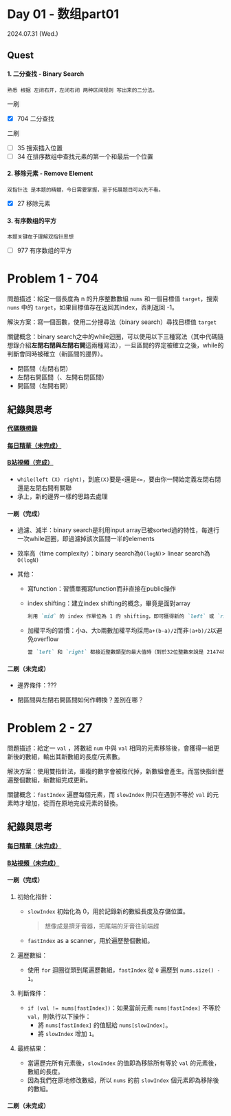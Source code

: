 # Day 01 - 数组part01
2024.07.31 (Wed.)

## Quest
#### 1. 二分查找 - Binary Search

```
熟悉 根据 左闭右开，左闭右闭 两种区间规则 写出来的二分法。
```
一刷
- [x] 704 二分查找

二刷
- [ ] 35 搜索插入位置
- [ ] 34 在排序数组中查找元素的第一个和最后一个位置

#### 2. 移除元素 - Remove Element
```
双指针法 是本题的精髓，今日需要掌握，至于拓展题目可以先不看。 
```
- [x] 27 移除元素

#### 3. 有序数组的平方
```
本题关键在于理解双指针思想
```
- [ ] 977 有序数组的平方 

# Problem 1 - 704

問題描述：給定一個長度為 n 的升序整數數組 `nums` 和一個目標值 `target`，搜索 `nums` 中的 `target`，如果目標值存在返回其index，否則返回 -1。

解決方案：寫一個函數，使用二分搜尋法（binary search）尋找目標值 `target`

關鍵概念：binary search之中的while迴圈，可以使用以下三種寫法（其中代碼隨想錄介紹**左閉右閉與左閉右開**這兩種寫法），一旦區間的界定被確立之後，while的判斷會同時被確立（新區間的邊界）。

- 閉區間（左閉右閉）
- 左閉右開區間（、左開右閉區間）
- 開區間（左開右開）

## 紀錄與思考
#### [代碼隨想錄](<https://programmercarl.com/0704.%E4%BA%8C%E5%88%86%E6%9F%A5%E6%89%BE.html#%E7%AE%97%E6%B3%95%E5%85%AC%E5%BC%80%E8%AF%BE>)

#### [每日精華（未完成）](<https://ppt.cc/f6K31x>)

#### [B站視頻（完成）](<https://www.bilibili.com/video/BV1fA4y1o715/>)
- `while(left (X) right)`，到底`(X)`要是`<`還是`<=`，要由你一開始定義左閉右閉還是左閉右開有關聯
- 承上，新的邊界一樣的思路去處理

#### 一刷（完成）
- 過濾、減半：binary search是利用input array已被sorted過的特性，每進行一次while迴圈，即過濾掉該次區間一半的elements
- 效率高（time complexity）：binary search為`O(logN)`> linear search為`O(logN)`

- 其他：
  - 寫function：習慣單獨寫function而非直接在public操作
  - index shifting：建立index shifting的概念，畢竟是面對array
    ```*.md
    利用 `mid` 的 index 作單位為 1 的 shifting，即可獲得新的 `left` 或 `right`
    ```
  - 加權平均的習慣：小a、大b兩數加權平均採用`a+(b-a)/2`而非`(a+b)/2`以避免overflow

    ```*.md
    當 `left` 和 `right` 都接近整數類型的最大值時（對於32位整數來說是 2147483647），left + right 會超過32位整數的範圍，導致溢出。
    ```
#### 二刷（未完成）
- 邊界條件：???

- 閉區間與左閉右開區間如何作轉換？差別在哪？

# Problem 2 - 27

問題描述：給定一 `val` ，將數組 `num` 中與 `val` 相同的元素移除後，會獲得一組更新後的數組，輸出其新數組的長度/元素數。

解決方案：使用雙指針法，重複的數字會被取代掉，新數組會產生。而當快指針歷遍整個數組，新數組完成更新。

關鍵概念：`fastIndex` 遍歷每個元素，而 `slowIndex` 則只在遇到不等於 `val` 的元素時才增加，從而在原地完成元素的替換。

## 紀錄與思考

#### [每日精華（未完成）](<>)

#### [B站視頻（未完成）](<>)

#### 一刷（完成）
1. 初始化指針：

    - `slowIndex` 初始化為 0，用於記錄新的數組長度及存儲位置。
      
      > 想像成是擠牙膏器，把尾端的牙膏往前端趕
      
    - `fastIndex` as a scanner，用於遍歷整個數組。

2. 遍歷數組：
    - 使用 `for` 迴圈從頭到尾遍歷數組，`fastIndex` 從 `0` 遍歷到 `nums.size() - 1`。

3. 判斷條件：
    - `if (val != nums[fastIndex])`：如果當前元素 `nums[fastIndex]` 不等於 `val`，則執行以下操作：
      - 將 `nums[fastIndex]` 的值賦給 `nums[slowIndex]`。
      - 將 `slowIndex` 增加 `1`。

4. 最終結果：
    - 當遍歷完所有元素後，`slowIndex` 的值即為移除所有等於 `val` 的元素後，數組的長度。
    - 因為我們在原地修改數組，所以 `nums` 的前 `slowIndex` 個元素即為移除後的數組。

#### 二刷（未完成）
